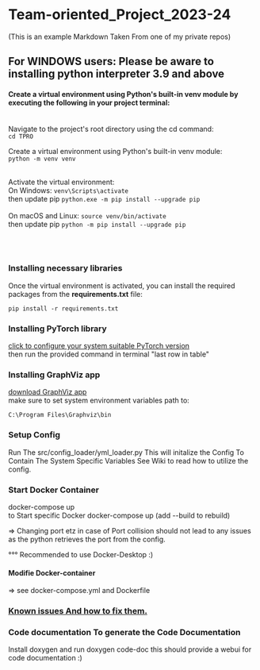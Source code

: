# Team-oriented_Project_2023-24
(This is an example Markdown Taken From one of my private repos)
##  For WINDOWS users: Please be aware to installing python interpreter 3.9 and above

#### Create a virtual environment using Python's built-in venv module by executing the following in your project terminal:<br/><br/>


Navigate to the project's root directory using the cd command: <br>
`cd TPRO` 



Create a virtual environment using Python's built-in venv module:<br>
`python -m venv venv` <br><br>


Activate the virtual environment:<br>
On Windows:     `venv\Scripts\activate`<br>
then update pip  `python.exe -m pip install --upgrade pip` 
<br><br>
On macOS and Linux: `source venv/bin/activate` <br>
then update pip ``` python -m pip install --upgrade pip ```

<br><br>


### Installing necessary libraries
Once the virtual environment is activated, you can install the required packages from the **requirements.txt** file:

`pip install -r requirements.txt`


### Installing PyTorch library <br/>
<a href='https://pytorch.org/get-started/locally/' > click to configure your system suitable PyTorch version  </a><br/>
then run the provided command in terminal "last row in table" 

### Installing GraphViz app <br/>
<a href='https://graphviz.org/download/' > download GraphViz app </a><br/>
make sure to set system environment variables path to:<br/>

`C:\Program Files\Graphviz\bin`

### Setup Config
Run The src/config_loader/yml_loader.py This will initalize the Config To Contain The System Specific Variables
See Wiki to read how to utilize the config.

### Start Docker Container
docker-compose up  
to Start specific Docker
docker-compose up  <services-name>
(add --build to rebuild)

=> Changing port etz in case of Port collision should not lead to any issues as the python retrieves the port from the config.

°°° Recommended to use Docker-Desktop :)

#### Modifie Docker-container
=> see docker-compose.yml and Dockerfile

### [Known issues And how to fix them.](data/readme/fixes.md)

### Code documentation To generate the Code Documentation
Install doxygen and run 
doxygen code-doc this should provide a webui for code documentation :)


